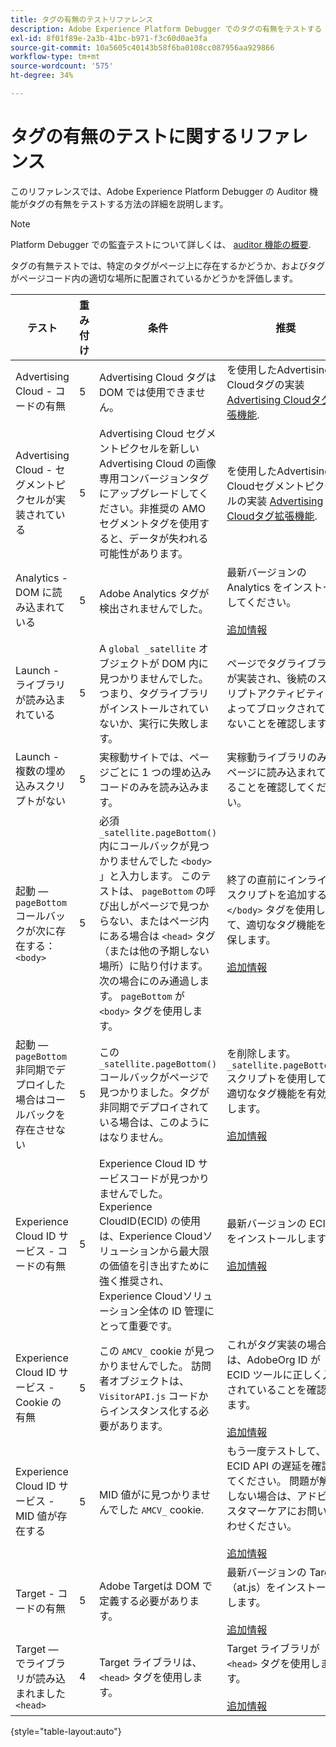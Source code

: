 ```yaml
---
title: タグの有無のテストリファレンス
description: Adobe Experience Platform Debugger でのタグの有無をテストする Auditor の機能について説明します。
exl-id: 8f01f89e-2a3b-41bc-b971-f3c60d0ae3fa
source-git-commit: 10a5605c40143b58f6ba0108cc087956aa929866
workflow-type: tm+mt
source-wordcount: '575'
ht-degree: 34%

---
```


# タグの有無のテストに関するリファレンス

このリファレンスでは、Adobe Experience Platform Debugger の Auditor 機能がタグの有無をテストする方法の詳細を説明します。

>[!NOTE]
>
>Platform Debugger での監査テストについて詳しくは、 [auditor 機能の概要](./overview.md).

タグの有無テストでは、特定のタグがページ上に存在するかどうか、およびタグがページコード内の適切な場所に配置されているかどうかを評価します。

| テスト | 重み付け | 条件 | 推奨 |
| --- | --- | --- | --- |
| Advertising Cloud - コードの有無 | 5 | Advertising Cloud タグは DOM では使用できません。 | を使用したAdvertising Cloudタグの実装 [Advertising Cloudタグ拡張機能](../../destinations/catalog/advertising/adobe-advertising-cloud.md). |
| Advertising Cloud - セグメントピクセルが実装されている | 5 | Advertising Cloud セグメントピクセルを新しい Advertising Cloud の画像専用コンバージョンタグにアップグレードしてください。非推奨の AMO セグメントタグを使用すると、データが失われる可能性があります。 | を使用したAdvertising Cloudセグメントピクセルの実装 [Advertising Cloudタグ拡張機能](../../destinations/catalog/advertising/adobe-advertising-cloud.md). |
| Analytics - DOM に読み込まれている | 5 | Adobe Analytics タグが検出されませんでした。 | 最新バージョンの Analytics をインストールしてください。<br><br>[追加情報](https://experienceleague.adobe.com/docs/analytics/implementation/home.html?lang=ja) |
| Launch - ライブラリが読み込まれている | 5 | A `global _satellite` オブジェクトが DOM 内に見つかりませんでした。つまり、タグライブラリがインストールされていないか、実行に失敗します。 | ページでタグライブラリが実装され、後続のスクリプトアクティビティによってブロックされていないことを確認します。 |
| Launch - 複数の埋め込みスクリプトがない | 5 | 実稼動サイトでは、ページごとに 1 つの埋め込みコードのみを読み込みます。 | 実稼動ライブラリのみがページに読み込まれていることを確認してください。 |
| 起動 — `pageBottom` コールバックが次に存在する： `<body>` | 5 | 必須 `_satellite.pageBottom()` 内にコールバックが見つかりませんでした `<body>` 」と入力します。 このテストは、 `pageBottom` の呼び出しがページで見つからない、またはページ内にある場合は `<head>` タグ（または他の予期しない場所）に貼り付けます。 次の場合にのみ通過します。 `pageBottom` が `<body>` タグを使用します。 | 終了の直前にインラインスクリプトを追加する `</body>` タグを使用して、適切なタグ機能を確保します。<br><br>[追加情報](../../tags/ui/client-side/asynchronous-deployment.md) |
| 起動 — `pageBottom` 非同期でデプロイした場合はコールバックを存在させない | 5 | この `_satellite.pageBottom()` コールバックがページで見つかりました。タグが非同期でデプロイされている場合は、このようにはなりません。 | を削除します。 `_satellite.pageBottom()` スクリプトを使用して、適切なタグ機能を有効にします。 <br><br>[追加情報](../../tags/ui/client-side/asynchronous-deployment.md) |
| Experience Cloud ID サービス - コードの有無 | 5 | Experience Cloud ID サービスコードが見つかりませんでした。Experience CloudID(ECID) の使用は、Experience Cloudソリューションから最大限の価値を引き出すために強く推奨され、Experience Cloudソリューション全体の ID 管理にとって重要です。 | 最新バージョンの ECID をインストールします。<br><br>[追加情報](https://experienceleague.adobe.com/docs/id-service/using/intro/overview.html?lang=ja) |
| Experience Cloud ID サービス - Cookie の有無 | 5 | この `AMCV_` cookie が見つかりませんでした。 訪問者オブジェクトは、`VisitorAPI.js` コードからインスタンス化する必要があります。 | これがタグ実装の場合は、AdobeOrg ID が ECID ツールに正しく入力されていることを確認します。 <br><br>[追加情報](https://experienceleague.adobe.com/docs/id-service/using/intro/cookies.html?lang=ja) |
| Experience Cloud ID サービス - MID 値が存在する | 5 | MID 値がに見つかりませんでした `AMCV_` cookie. | もう一度テストして、ECID API の遅延を確認してください。 問題が解決しない場合は、アドビカスタマーケアにお問い合わせください。<br><br>[追加情報](https://experienceleague.adobe.com/docs/id-service/using/intro/cookies.html) |
| Target - コードの有無 | 5 | Adobe Targetは DOM で定義する必要があります。 | 最新バージョンの Target（at.js）をインストールします。<br><br>[追加情報](https://experienceleague.adobe.com/docs/target/using/implement-target/implementing-target.html) |
| Target — でライブラリが読み込まれました `<head>` | 4 | Target ライブラリは、 `<head>` タグを使用します。 | Target ライブラリが `<head>` タグを使用します。 <br><br>[追加情報](https://experienceleague.adobe.com/docs/target/using/implement-target/implementing-target.html) |

{style=&quot;table-layout:auto&quot;}
